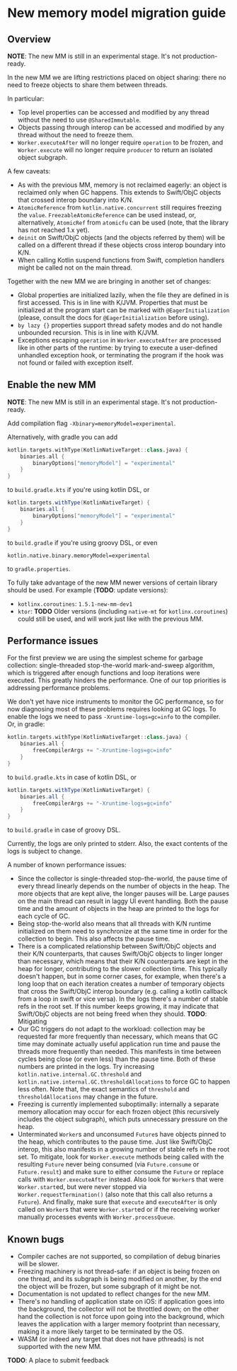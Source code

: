 # New memory model migration guide

## Overview

**NOTE**: The new MM is still in an experimental stage. It's not production-ready.

In the new MM we are lifting restrictions placed on object sharing: there no need to freeze objects to share them
between threads.

In particular:
* Top level properties can be accessed and modified by any thread without the need to use `@SharedImmutable`.
* Objects passing through interop can be accessed and modified by any thread without the need to freeze them.
* `Worker.executeAfter` will no longer require `operation` to be frozen, and `Worker.execute` will no longer require
  `producer` to return an isolated object subgraph.

A few caveats:
* As with the previous MM, memory is not reclaimed eagerly: an object is reclaimed only when GC happens. This extends
  to Swift/ObjC objects that crossed interop boundary into K/N.
* `AtomicReference` from `kotlin.native.concurrent` still requires freezing the `value`. `FreezableAtomicReference`
  can be used instead, or, alternatively, `AtomicRef` from `atomicfu` can be used (note, that the library has not reached 1.x yet).
* `deinit` on Swift/ObjC objects (and the objects referred by them) will be called on a different thread if these objects
  cross interop boundary into K/N.
* When calling Kotlin suspend functions from Swift, completion handlers might be called not on the main thread.

Together with the new MM we are bringing in another set of changes:
* Global properties are initialized lazily, when the file they are defined in is first accessed.
  This is in line with K/JVM. Properties that must be initialized at the program start can be marked with `@EagerInitialization`
  (please, consult the docs for `@EagerInitialization` before using).
* `by lazy {}` properties support thread safety modes and do not handle unbounded recursion. This is in line with K/JVM.
* Exceptions escaping `operation` in `Worker.executeAfter` are processed like in other parts of the runtime:
  by trying to execute a user-defined unhandled exception hook, or terminating the program if the hook was not found or
  failed with exception itself.

## Enable the new MM

**NOTE**: The new MM is still in an experimental stage. It's not production-ready.

Add compilation flag `-Xbinary=memoryModel=experimental`.

Alternatively, with gradle you can add

```kotlin
kotlin.targets.withType(KotlinNativeTarget::class.java) {
    binaries.all {
        binaryOptions["memoryModel"] = "experimental"
    }
}
```
to `build.gradle.kts` if you're using kotlin DSL, or
```groovy
kotlin.targets.withType(KotlinNativeTarget) {
    binaries.all {
        binaryOptions["memoryModel"] = "experimental"
    }
}
```
to `build.gradle` if you're using groovy DSL, or even
```properties
kotlin.native.binary.memoryModel=experimental
```
to `gradle.properties`.

To fully take advantage of the new MM newer versions of certain library should be used. For example (**TODO**: update versions):
* `kotlinx.coroutines`: `1.5.1-new-mm-dev1`
* `ktor`: **TODO**
Older versions (including `native-mt` for `kotlinx.coroutines`) could still be used, and will work just like with the previous MM.

## Performance issues

For the first preview we are using the simplest scheme for garbage collection: single-threaded stop-the-world
mark-and-sweep algorithm, which is triggered after enough functions and loop iterations were executed. This greatly hinders
the performance. One of our top priorities is addressing performance problems.

We don't yet have nice instruments to monitor the GC performance, so for now diagnosing most of these problems requires looking at GC logs.
To enable the logs we need to pass `-Xruntime-logs=gc=info` to the compiler. Or, in gradle:
```kotlin
kotlin.targets.withType(KotlinNativeTarget::class.java) {
    binaries.all {
        freeCompilerArgs += "-Xruntime-logs=gc=info"
    }
}
```
to `build.gradle.kts` in case of kotlin DSL, or
```groovy
kotlin.targets.withType(KotlinNativeTarget) {
    binaries.all {
        freeCompilerArgs += "-Xruntime-logs=gc=info"
    }
}
```
to `build.gradle` in case of groovy DSL.

Currently, the logs are only printed to stderr. Also, the exact contents of the logs is subject to change.

A number of known performance issues:
* Since the collector is single-threaded stop-the-world, the pause time of every thread linearly depends on the number of
  objects in the heap. The more objects that are kept alive, the longer pauses will be. Large pauses on the main thread
  can result in laggy UI event handling. Both the pause time and the amount of objects in the heap are printed to the logs for each
  cycle of GC.
* Being stop-the-world also means that all threads with K/N runtime initialized on them need to synchronize at the same
  time in order for the collection to begin. This also affects the pause time.
* There is a complicated relationship between Swift/ObjC objects and their K/N counterparts, that causes Swift/ObjC objects
  to linger longer than necessary, which means that their K/N counterparts are kept in the heap for longer, contributing
  to the slower collection time. This typically doesn't happen, but in some corner cases, for example, when
  there's a long loop that on each iteration creates a number of temporary objects that cross the Swift/ObjC
  interop boundary (e.g. calling a kotlin callback from a loop in swift or vice versa).
  In the logs there's a number of stable refs in the root set. If this number keeps growing, it may indicate that Swift/ObjC objects
  are not being freed when they should.
  **TODO**: Mitigating
* Our GC triggers do not adapt to the workload: collection may be requested far more frequently than necessary, which means
  that GC time may dominate actually useful application run time and pause the threads more frequently than needed.
  This manifests in time between cycles being close (or even less) than the pause time. Both of these numbers are printed
  in the logs. Try increasing `kotlin.native.internal.GC.threshold` and `kotlin.native.internal.GC.thresholdAllocations` to force GC
  to happen less often. Note that, the exact semantics of `threshold` and `thresholdAllocations` may change in the future.
* Freezing is currently implemented suboptimally: internally a separate memory allocation may occur for each frozen object
  (this recursively includes the object subgraph), which puts unnecessary pressure on the heap.
* Unterminated `Worker`s and unconsumed `Future`s have objects pinned to the heap, which contributes to the pause time.
  Just like Swift/ObjC interop, this also manifests in a growing number of stable refs in the root set. To mitigate, look for
  `Worker.execute` methods being called with the resulting `Future` never being consumed (via `Future.consume` or `Future.result`) and
  make sure to either consume the `Future` or replace calls with `Worker.executeAfter` instead. Also look for `Worker`s that were
  `Worker.start`ed, but were never stopped via `Worker.requestTermination()` (also note that this call also returns a `Future`).
  And finally, make sure that `execute` and `executeAfter` is only called on `Worker`s that were `Worker.start`ed or if the receiving
  worker manually processes events with `Worker.processQueue`.

## Known bugs

* Compiler caches are not supported, so compilation of debug binaries will be slower.
* Freezing machinery is not thread-safe: if an object is being frozen on one thread, and its subgraph is being modified
  on another, by the end the object will be frozen, but some subgraph of it might be not.
* Documentation is not updated to reflect changes for the new MM.
* There's no handling of application state on iOS: if application goes into the background, the collector will not be
  throttled down; on the other hand the collection is not force upon going into the background, which leaves
  the application with a larger memory footprint than necessary, making it a more likely target to be terminated by the OS.
* WASM (or indeed any target that does not have pthreads) is not supported with the new MM.

**TODO**: A place to submit feedback

